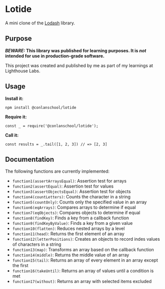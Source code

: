 # Lotide

A mini clone of the [Lodash](https://lodash.com) library.

## Purpose

**_BEWARE:_ This library was published for learning purposes. It is _not_ intended for use in production-grade software.**

This project was created and published by me as part of my learnings at Lighthouse Labs.

## Usage

**Install it:**

`npm install @conlanschool/lotide`

**Require it:**

`const _ = require('@conlanschool/lotide');`

**Call it:**

`const results = _.tail([1, 2, 3]) // => [2, 3]`

## Documentation

The following functions are currently implemented:

- `function1(assertArraysEqual)`: Assertion test for arrays
- `function2(assertEqual)`: Assertion test for values
- `function3(assertObjectsEqual)`: Assertion test for objects
- `function4(countLetters)`: Counts the character in a string
- `function5(countOnly)`: Counts only the specified value in an array
- `function6(eqArrays)`: Compares arrays to determine if equal
- `function7(eqObjects)`: Compares objects to determine if equal
- `function8(findKey)`: Finds a key from a callback function
- `function9(findKeyByValue)`: Finds a key from a given value
- `function10(flatten)`: Reduces nested arrays by a level
- `function11(head)`: Returns the first element of an array
- `function12(letterPositions)`: Creates an objects to record indes values of characters in a string
- `function13(map)`: Transforms an array based on the callback function
- `function14(middle)`: Returns the middle value of an array
- `function15(tail)`: Returns an array of every element in an array except the first 
- `function16(takeUntil)`: Returns an array of values until a condition is met
- `function17(without)`: Returns an array with selected items excluded
